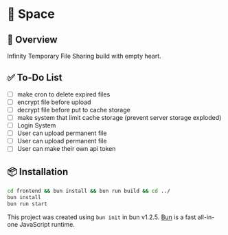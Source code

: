 # 🌌 Space

## 🚀 Overview

Infinity Temporary File Sharing build with empty heart.

## ✅ To-Do List

- [ ] make cron to delete expired files
- [ ] encrypt file before upload
- [ ] decrypt file before put to cache storage
- [ ] make system that limit cache storage (prevent server storage exploded)
- [ ] Login System
- [ ] User can upload permanent file
- [ ] User can upload permanent file
- [ ] User can make their own api token

## 📦 Installation

```bash
cd frontend && bun install && bun run build && cd ../
bun install
bun run start
```

This project was created using `bun init` in bun v1.2.5. [Bun](https://bun.sh) is a fast all-in-one JavaScript runtime.
